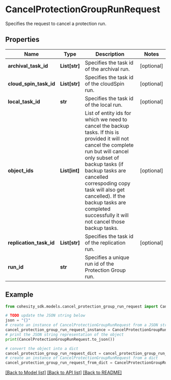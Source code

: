 # CancelProtectionGroupRunRequest

Specifies the request to cancel a protection run.

## Properties

Name | Type | Description | Notes
------------ | ------------- | ------------- | -------------
**archival_task_id** | **List[str]** | Specifies the task id of the archival run. | [optional] 
**cloud_spin_task_id** | **List[str]** | Specifies the task id of the cloudSpin run. | [optional] 
**local_task_id** | **str** | Specifies the task id of the local run. | [optional] 
**object_ids** | **List[int]** | List of entity ids for which we need to cancel the backup tasks. If this is provided it will not cancel the complete run but will cancel only subset of backup tasks (if backup tasks are cancelled correspoding copy task will also get cancelled). If the backup tasks are completed successfully it will not cancel those backup tasks. | [optional] 
**replication_task_id** | **List[str]** | Specifies the task id of the replication run. | [optional] 
**run_id** | **str** | Specifies a unique run id of the Protection Group run. | 

## Example

```python
from cohesity_sdk.models.cancel_protection_group_run_request import CancelProtectionGroupRunRequest

# TODO update the JSON string below
json = "{}"
# create an instance of CancelProtectionGroupRunRequest from a JSON string
cancel_protection_group_run_request_instance = CancelProtectionGroupRunRequest.from_json(json)
# print the JSON string representation of the object
print(CancelProtectionGroupRunRequest.to_json())

# convert the object into a dict
cancel_protection_group_run_request_dict = cancel_protection_group_run_request_instance.to_dict()
# create an instance of CancelProtectionGroupRunRequest from a dict
cancel_protection_group_run_request_from_dict = CancelProtectionGroupRunRequest.from_dict(cancel_protection_group_run_request_dict)
```
[[Back to Model list]](../README.md#documentation-for-models) [[Back to API list]](../README.md#documentation-for-api-endpoints) [[Back to README]](../README.md)


